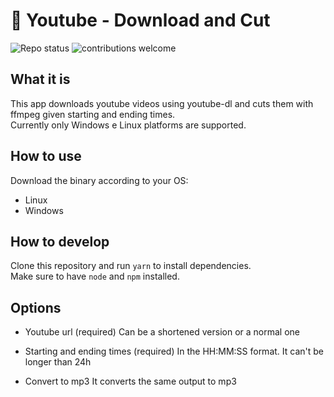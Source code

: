 # :vhs: Youtube - Download and Cut

![Repo status](https://www.repostatus.org/badges/latest/active.svg)
![contributions welcome](https://img.shields.io/badge/contributions-welcome-brightgreen.svg?style=flat)

## What it is

This app downloads youtube videos using youtube-dl and cuts them with ffmpeg given starting and ending times.  
Currently only Windows e Linux platforms are supported.

## How to use

Download the binary according to your OS:

- Linux
- Windows

## How to develop

Clone this repository and run `yarn` to install dependencies.  
Make sure to have `node` and `npm` installed.

## Options

- Youtube url (required)
  Can be a shortened version or a normal one

- Starting and ending times (required)
  In the HH:MM:SS format. It can't be longer than 24h

- Convert to mp3
  It converts the same output to mp3

